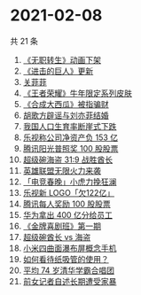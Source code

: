 # 2021-02-08

共 21 条

<!-- BEGIN -->
<!-- 最后更新时间 Mon Feb 08 2021 20:05:11 GMT+0800 (CST) -->
1. [《无职转生》动画下架](https://www.zhihu.com/search?q=无职转生)
1. [《进击的巨人》更新](https://www.zhihu.com/search?q=进击的巨人)
1. [关菲菲](https://www.zhihu.com/search?q=关菲菲)
1. [《王者荣耀》牛年限定系列皮肤](https://www.zhihu.com/search?q=王者荣耀)
1. [《合成大西瓜》被指骗财](https://www.zhihu.com/search?q=合成大西瓜)
1. [胡歌方辟谣与刘亦菲结婚](https://www.zhihu.com/search?q=胡歌刘亦菲)
1. [我国人口生育率断崖式下跌](https://www.zhihu.com/search?q=出生人口)
1. [乐视称公司净资产负 153 亿](https://www.zhihu.com/search?q=乐视)
1. [腾讯阳光普照奖 100 股股票](https://www.zhihu.com/search?q=腾讯阳光普照奖)
1. [超级碗海盗 31:9 战胜酋长](https://www.zhihu.com/search?q=超级碗)
1. [英雄联盟无限火力来袭](https://www.zhihu.com/search?q=无限火力)
1. [「电竞春晚」小虎力挽狂澜](https://www.zhihu.com/search?q=电竞春晚)
1. [乐视新 LOGO「欠122亿」](https://www.zhihu.com/search?q=乐视)
1. [腾讯每人奖励 100 股股票](https://www.zhihu.com/search?q=腾讯阳光普照奖)
1. [华为拿出 400 亿分给员工](https://www.zhihu.com/search?q=华为分红)
1. [《金牌喜剧班》第一期](https://www.zhihu.com/search?q=金牌喜剧班)
1. [超级碗酋长 vs 海盗](https://www.zhihu.com/search?q=超级碗)
1. [小米四曲面瀑布屏概念手机](https://www.zhihu.com/search?q=小米手机)
1. [如何看待纸吸管的使用？](https://www.zhihu.com/search?q=纸吸管)
1. [平均 74 岁清华学霸合唱团](https://www.zhihu.com/search?q=清华合唱团唱少年)
1. [前女记者自述长期遭受家暴](https://www.zhihu.com/search?q=马金瑜家暴)
<!-- END -->
